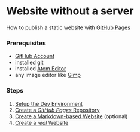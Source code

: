 # Website without a server
How to publish a static website with [GitHub Pages](https://help.github.com/articles/what-is-github-pages/)

### Prerequisites
- [GitHub Account](https://github.com/)
- installed [git](https://git-scm.com/downloads)
- installed [Atom Editor](https://atom.io/)
- any image editor like [Gimp](https://www.gimp.org/downloads/)

### Steps
1. [Setup the Dev Environment](./environment.md)
2. [Create a _GitHub Pages_ Repository](./repository.md)
3. [Create a Markdown-based Website](./markdown-website.md) (optional)
4. [Create a _real_ Website](./real-website.md)
